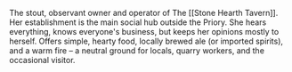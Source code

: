 The stout, observant owner and operator of The [[Stone Hearth Tavern]]. Her establishment is the main social hub outside the Priory. She hears everything, knows everyone's business, but keeps her opinions mostly to herself. Offers simple, hearty food, locally brewed ale (or imported spirits), and a warm fire – a neutral ground for locals, quarry workers, and the occasional visitor.